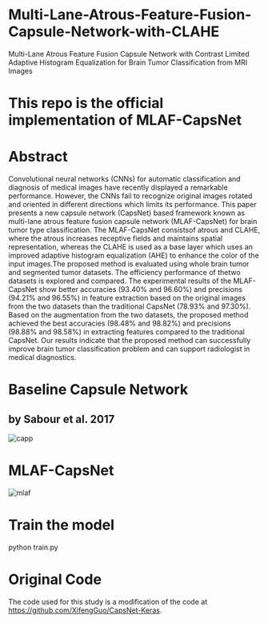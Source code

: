 # Multi-Lane-Atrous-Feature-Fusion-Capsule-Network-with-CLAHE
Multi-Lane Atrous Feature Fusion Capsule Network with Contrast Limited Adaptive Histogram Equalization for Brain Tumor Classification from MRI Images

# This repo is the official implementation of MLAF-CapsNet

# Abstract
Convolutional neural networks (CNNs) for automatic classification and diagnosis of medical images have recently displayed a remarkable performance. However, the CNNs fail to recognize original images rotated and oriented in different directions which limits its performance. This paper presents a new capsule network (CapsNet) based framework known as multi-lane atrous feature fusion capsule network (MLAF-CapsNet) for brain tumor type classification. The MLAF-CapsNet consistsof atrous and CLAHE, where the atrous increases receptive fields and maintains spatial representation, whereas the CLAHE is used as a base layer which uses an improved adaptive histogram equalization (AHE) to enhance the color of the input images.The proposed method is evaluated using whole brain tumor and segmented tumor datasets. The efficiency performance of thetwo datasets is explored and compared. The experimental results of the MLAF-CapsNet show better accuracies (93.40% and 96.60%) and precisions (94.21% and 96.55%) in feature extraction based on the original images from the two datasets than the traditional CapsNet (78.93% and 97.30%). Based on the augmentation from the two datasets, the proposed method achieved the best accuracies (98.48% and 98.82%) and precisions (98.88% and 98.58%) in extracting features compared to the traditional CapsNet. Our results indicate that the proposed method can successfully improve brain tumor classification problem and can support radiologist in medical diagnostics.

# Baseline Capsule Network
## by Sabour et al. 2017

![capp](https://user-images.githubusercontent.com/33870014/111817413-f2c2b880-8918-11eb-840b-983376725e45.jpg)


# MLAF-CapsNet
![mlaf](https://user-images.githubusercontent.com/33870014/111817353-e2124280-8918-11eb-88e4-ffaa056cf6f3.png)


# Train the model

python train.py

# Original Code
The code used for this study is a modification of the code at https://github.com/XifengGuo/CapsNet-Keras.
